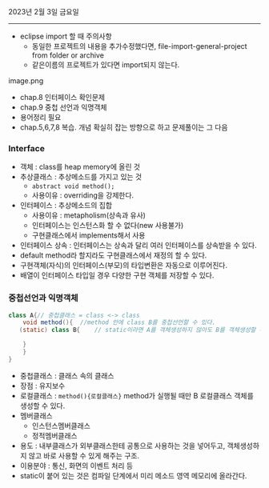 2023년 2월 3일 금요일

---

- eclipse import 할 때 주의사항
  - 동일한 프로젝트의 내용을 추가수정했다면, file-import-general-project from folder or archive
  - 같은이름의 프로젝트가 있다면 import되지 않는다.

image.png

- chap.8 인터페이스 확인문제
- chap.9 중첩 선언과 익명객체
- 용어정리 필요
- chap.5,6,7,8 복습. 개념 확실히 잡는 방향으로 하고 문제풀이는 그 다음

### Interface

- 객체 : class를 heap memory에 올린 것
- 추상클래스 : 추상메소드를 가지고 있는 것
  - `abstract void method();`
  - 사용이유 : overriding을 강제한다.
- 인터페이스 : 추상메소드의 집합
  - 사용이유 : metapholism(상속과 유사)
  - 인터페이스는 인스턴스화 할 수 없다(new 사용불가)
  - 구현클래스에서 implements해서 사용
- 인터페이스 상속 : 인터페이스는 상속과 달리 여러 인터페이스를 상속받을 수 있다.
- default method라 할지라도 구현클래스에서 재정의 할 수 있다.
- 구현객체(자식)의 인터페이스(부모)의 타입변환은 자동으로 이루어진다.
- 배열이 인터페이스 타입일 경우 다양한 구현 객체를 저장할 수 있다.

### 중첩선언과 익명객체

```java
class A{// 중첩클래스 = class <-> class
    void method(){  //method 안에 class B를 중첩선언할 수 있다.
   (static) class B{    // static이라면 A를 객체생성하지 않아도 B를 객체생성할 수 있다.

    }
    }
}
```

- 중첩클래스 : 클래스 속의 클래스
- 장점 : 유지보수
- 로컬클래스 : `method(){로컬클래스}` method가 실행될 때만 B 로컬클래스 객체를 생성할 수 있다.
- 멤버클래스
  - 인스턴스멤버클래스
  - 정적멤버클래스
- 용도 : 내부클래스가 외부클래스한테 공통으로 사용하는 것을 넣어두고, 객체생성하지 않고 바로 사용할 수 있게 해주는 구조.
- 이용분야 : 통신, 화면의 이벤트 처리 등
- static이 붙어 있는 것은 컴파일 단계에서 미리 메소드 영역 메모리에 올라간다.
